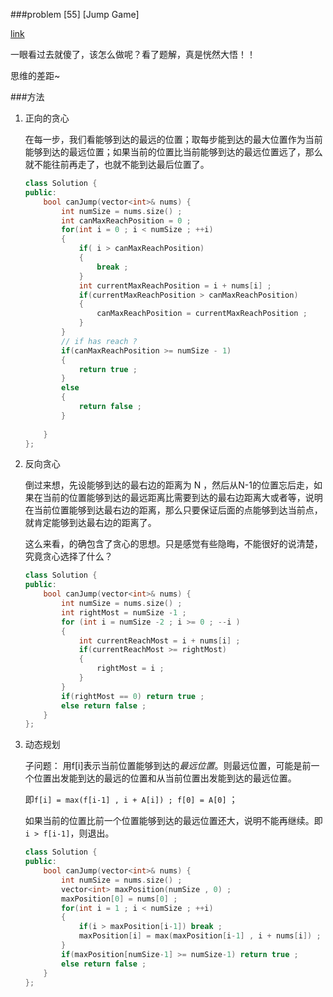 ###problem [55] [Jump Game]

[link](https://leetcode.com/problems/jump-game/)

一眼看过去就傻了，该怎么做呢？看了题解，真是恍然大悟！！

思维的差距~

###方法

1. 正向的贪心

    在每一步，我们看能够到达的最远的位置；取每步能到达的最大位置作为当前能够到达的最远位置；如果当前的位置比当前能够到达的最远位置远了，那么就不能往前再走了，也就不能到达最后位置了。
    ```C++
    class Solution {
    public:
        bool canJump(vector<int>& nums) {
            int numSize = nums.size() ;
            int canMaxReachPosition = 0 ;
            for(int i = 0 ; i < numSize ; ++i)
            {
                if( i > canMaxReachPosition)
                {
                    break ;
                }
                int currentMaxReachPosition = i + nums[i] ;
                if(currentMaxReachPosition > canMaxReachPosition)
                {
                    canMaxReachPosition = currentMaxReachPosition ;
                }
            }
            // if has reach ?
            if(canMaxReachPosition >= numSize - 1)
            {
                return true ;
            }
            else 
            {
                return false ;
            }
            
        }
    };
    ```

2. 反向贪心

    倒过来想，先设能够到达的最右边的距离为 N ，然后从N-1的位置忘后走，如果在当前的位置能够到达的最远距离比需要到达的最右边距离大或者等，说明在当前位置能够到达最右边的距离，那么只要保证后面的点能够到达当前点，就肯定能够到达最右边的距离了。

    这么来看，的确包含了贪心的思想。只是感觉有些隐晦，不能很好的说清楚，究竟贪心选择了什么？
    
    ```C++
    class Solution {
    public:
        bool canJump(vector<int>& nums) {
            int numSize = nums.size() ;
            int rightMost = numSize -1 ;
            for (int i = numSize -2 ; i >= 0 ; --i )
            {
                int currentReachMost = i + nums[i] ;
                if(currentReachMost >= rightMost)
                {
                    rightMost = i ;
                }
            }
            if(rightMost == 0) return true ;
            else return false ;
        }
    };
    ```

3. 动态规划

    子问题： 用f[i]表示当前位置能够到达的*最远位置*。则最远位置，可能是前一个位置出发能到达的最远的位置和从当前位置出发能到达的最远位置。

    即`f[i] = max(f[i-1] , i + A[i]) ; f[0] = A[0]` ；

    如果当前的位置比前一个位置能够到达的最远位置还大，说明不能再继续。即`i > f[i-1]`，则退出。

    ```C++
    class Solution {
    public:
        bool canJump(vector<int>& nums) {
            int numSize = nums.size() ;
            vector<int> maxPosition(numSize , 0) ;
            maxPosition[0] = nums[0] ;
            for(int i = 1 ; i < numSize ; ++i)
            {
                if(i > maxPosition[i-1]) break ;
                maxPosition[i] = max(maxPosition[i-1] , i + nums[i]) ;
            }
            if(maxPosition[numSize-1] >= numSize-1) return true ;
            else return false ;
        }
    };
    ```
